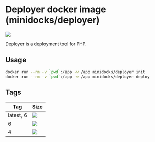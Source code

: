 Deployer docker image (minidocks/deployer)
==========================================

![](https://i0.wp.com/phpmagazine.net/wp-content/uploads/2018/11/php-deployer.png?resize=292%2C236&ssl=1)

Deployer is a deployment tool for PHP.

Usage
-----

```bash
docker run --rm -v `pwd`:/app -w /app minidocks/deployer init
docker run --rm -v `pwd`:/app -w /app minidocks/deployer deploy
```

Tags
----

 Tag       | Size
 --------- | ----
 latest, 6 | ![](https://img.shields.io/docker/image-size/minidocks/deployer/latest?style=flat-square&logo=docker&label=size)
 6         | ![](https://img.shields.io/docker/image-size/minidocks/deployer/6?style=flat-square&logo=docker&label=size)
 4         | ![](https://img.shields.io/docker/image-size/minidocks/deployer/4?style=flat-square&logo=docker&label=size)

